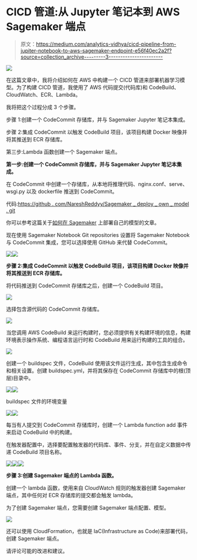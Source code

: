 # CICD 管道:从 Jupyter 笔记本到 AWS Sagemaker 端点

> 原文：<https://medium.com/analytics-vidhya/cicd-pipeline-from-jupiter-notebook-to-aws-sagemaker-endpoint-e56f40ec2a2f?source=collection_archive---------3----------------------->

![](img/8e84c191628918b50293474b7edfed4b.png)

在这篇文章中，我将介绍如何在 AWS 中构建一个 CICD 管道来部署机器学习模型。为了构建 CICD 管道，我使用了 AWS 代码提交(代码库)和 CodeBuild、CloudWatch、ECR、Lambda。

我将把这个过程分成 3 个步骤。

步骤 1:创建一个 CodeCommit 存储库，并与 Sagemaker Jupyter 笔记本集成。

步骤 2:集成 CodeCommit 以触发 CodeBuild 项目，该项目构建 Docker 映像并将其推送到 ECR 存储库。

第三步:Lambda 函数创建一个 Sagemaker 端点。

**第一步:创建一个 CodeCommit 存储库，并与 Sagemaker Jupyter 笔记本集成。**

在 CodeCommit 中创建一个存储库，从本地将推理代码、nginx.conf、serve、wsgi.py 以及 dockerfile 推送到 CodeCommit。

代码:[https://github . com/NareshReddyy/Sagemaker _ deploy _ own _ model . git](https://github.com/NareshReddyy/Sagemaker_deploy_own_model.git)

你可以参考这篇关于[如何在 Sagemaker](/@lee.naresh962/deploy-your-own-model-with-aws-sagemaker-55b4234be4a) 上部署自己的模型的文章。

现在使用 Sagemaker Notebook Git repositories 设置将 Sagemaker Notebook 与 CodeCommit 集成，您可以选择使用 GitHub 来代替 CodeCommit。

![](img/3583344845c249ddd27a2843870e6b5e.png)![](img/0a351f15105787d047674140c590f259.png)

**步骤 2:集成 CodeCommit 以触发 CodeBuild 项目，该项目构建 Docker 映像并将其推送到 ECR 存储库。**

将代码推送到 CodeCommit 存储库之后，创建一个 CodeBuild 项目。

![](img/343ff7f2c75e7ab4d8de50a006a72fe7.png)

选择包含源代码的 CodeCommit 存储库。

![](img/ac81263ee67e0e7e695cb59376948ea7.png)

当您调用 AWS CodeBuild 来运行构建时，您必须提供有关构建环境的信息，构建环境表示操作系统、编程语言运行时和 CodeBuild 用来运行构建的工具的组合。

![](img/e7fc61f654ef767727a974b4503975b1.png)

创建一个 buildspec 文件，CodeBuild 使用该文件运行生成，其中包含生成命令和相关设置。创建 buildspec.yml，并将其保存在 CodeCommit 存储库中的根(顶层)目录中。

![](img/9dad4b0b0d8504a4f0c52242c62c5224.png)![](img/de0364a69c3d6da63fb3b244d60b1a4a.png)

buildspec 文件的环境变量

![](img/e0c0517c67b8b12e91ca8e9ba7785aae.png)![](img/66dacab3db36cd5b7f30b11733e391b0.png)

每当有人提交到 CodeCommit 存储库时，创建一个 Lambda function add 事件来启动 CodeBuild 中的构建。

在触发器配置中，选择要配置触发器的代码库、事件、分支，并在自定义数据中传递 CodeBuild 项目名称。

![](img/46661e1d61450e71000794e6a6f03311.png)![](img/a32ef56666cb21e39b5813b8bc6693ff.png)![](img/2651624e2d73d7ee25ffd481dd2318dc.png)

**步骤 3:创建 Sagemaker 端点的 Lambda 函数。**

创建一个 lambda 函数，使用来自 CloudWatch 规则的触发器创建 Sagemaker 端点，其中任何对 ECR 存储库的提交都会触发 lambda。

为了创建 Sagemaker 端点，您需要创建 Sagemaker 端点配置、模型。

![](img/22762f86452fe9ccc261fb4331f65779.png)

还可以使用 CloudFormation，也就是 IaC(Infrastructure as Code)来部署代码，创建 Sagemaker 端点。

请评论可能的改进和建议。